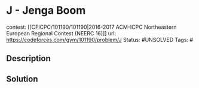 # J - Jenga Boom

contest: [[CFICPC/101190/101190|2016-2017 ACM-ICPC Northeastern European Regional Contest (NEERC 16)]]
url: https://codeforces.com/gym/101190/problem/J
Status: #UNSOLVED
Tags: #

## Description

## Solution

